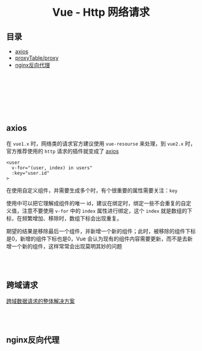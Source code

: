 # <div align="center">Vue - Http 网络请求</div>

## 目录

- [axios](#axios)
- [proxyTable/proxy](#proxytableproxy)
- [nginx反向代理](#nginx反向代理)

<br><br><br><br><br><br>

## axios

在 `vue1.x` 时，网络类的请求官方建议使用 `vue-resourse` 来处理，到 `vue2.x` 时，官方推荐使用的 `http` 请求的插件就变成了 [axios](https://github.com/axios/axios)

```vue
<user
  v-for="(user, index) in users"      
  :key="user.id"
>
```
在使用自定义组件，并需要生成多个时，有个很重要的属性需要关注：`key`

使用中可以把它理解成组件的唯一 id，建议在绑定时，绑定一些不会重复的自定义值，注意不要使用 `v-for` 中的 `index` 属性进行绑定，这个 `index` 就是数组的下标，在频繁增加、移除时，数组下标会出现重复。

期望的结果是移除最后一个组件，并新增一个新的组件；此时，被移除的组件下标是0，新增的组件下标也是0，Vue 会认为现有的组件内容需要更新，而不是去新增一个新的组件，这样常常会出现莫明其妙的问题

<br><br>

## 跨域请求

[跨域数据请求的整体解决方案](https://github.com/TerryZ/js-develop-skill-summary/blob/master/vue-ie9.md#http%E7%BD%91%E7%BB%9C%E8%AF%B7%E6%B1%82%E8%B7%A8%E5%9F%9F)

<br><br>

## nginx反向代理


